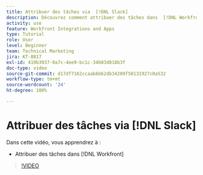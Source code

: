 ```yaml
---
title: Attribuer des tâches via  [!DNL Slack]
description: Découvrez comment attribuer des tâches dans  [!DNL Workfront]  via  [!DNL Slack]
activity: use
feature: Workfront Integrations and Apps
type: Tutorial
role: User
level: Beginner
team: Technical Marketing
jira: KT-8817
exl-id: 419b3937-0a7c-4ee9-bc1c-34b03d818b3f
doc-type: video
source-git-commit: d17df7162ccaab6b62db34209f50131927c0a532
workflow-type: tm+mt
source-wordcount: '24'
ht-degree: 100%

---
```


# Attribuer des tâches via [!DNL Slack]

Dans cette vidéo, vous apprendrez à :

* Attribuer des tâches dans [!DNL Workfront]

>[!VIDEO](https://video.tv.adobe.com/v/335117/?quality=12&learn=on&enablevpops)

